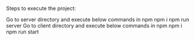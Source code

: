 Steps to execute the project:

Go to server directory and execute below commands in npm
npm i
npm run server
Go to client directory and execute below commands in npm
npm i
npm run start